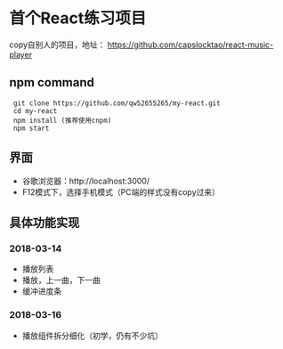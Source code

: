 # 首个React练习项目
copy自别人的项目，地址： https://github.com/capslocktao/react-music-player

## npm command
```
 git clone https://github.com/qw52655265/my-react.git
 cd my-react
 npm install (推荐使用cnpm)
 npm start
```

## 界面
 * 谷歌浏览器：http://localhost:3000/
 * F12模式下，选择手机模式（PC端的样式没有copy过来）

## 具体功能实现
### 2018-03-14
 * 播放列表
 * 播放，上一曲，下一曲
 * 缓冲进度条

### 2018-03-16
 * 播放组件拆分细化（初学，仍有不少坑）
